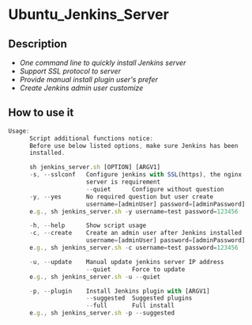 # Ubuntu_Jenkins_Server

## Description
* *One command line to quickly install Jenkins server*
* *Support SSL protocol to server*
* *Provide manual install plugin user's prefer*
* *Create Jenkins admin user customize*

## How to use it

```javascript
Usage:
      Script additional functions notice:
      Before use below listed options, make sure Jenkins has been
      installed.

      sh jenkins_server.sh [OPTION] [ARGV1]
      -s, --sslconf   Configure jenkins with SSL(https), the nginx
                      server is requirement
                      --quiet      Configure without question
      -y, --yes       No required question but user create
                      username=[adminUser] password=[adminPassword]
      e.g., sh jenkins_server.sh -y username=test password=123456

      -h, --help      Show script usage
      -c, --create    Create an admin user after Jenkins installed
                      username=[adminUser] password=[adminPassword]
      e.g., sh jenkins_server.sh -c username=test password=123456

      -u, --update    Manual update jenkins server IP address
                      --quiet      Force to update
      e.g., sh jenkins_server.sh -u --quiet

      -p, --plugin    Install Jenkins plugin with [ARGV1]
                      --suggested  Suggested plugins
                      --full       Full install
      e.g., sh jenkins_server.sh -p --suggested
```

